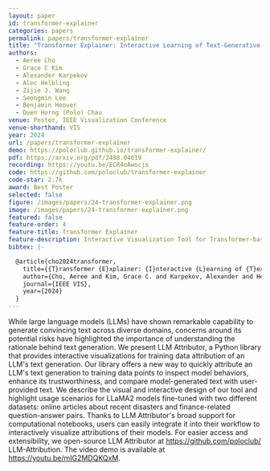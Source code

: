```yaml
---
layout: paper
id: transformer-explainer
categories: papers
permalink: papers/transformer-explainer
title: "Transformer Explainer: Interactive Learning of Text-Generative Models"
authors: 
  - Aeree Cho
  - Grace C Kim
  - Alexander Karpekov
  - Alec Helbling
  - Zijie J. Wang
  - Seongmin Lee
  - Benjamin Hoover
  - Duen Horng (Polo) Chau
venue: Poster, IEEE Visualization Conference
venue-shorthand: VIS
year: 2024
url: /papers/transformer-explainer
demo: https://poloclub.github.io/transformer-explainer/
pdf: https://arxiv.org/pdf/2408.04619
recording: https://youtu.be/ECR4oAwocjs
code: https://github.com/poloclub/transformer-explainer
code-star: 2.7k
award: Best Poster
selected: false
figure: /images/papers/24-transformer-explainer.png
image: /images/papers/24-transformer-explainer.png
featured: false
feature-order: 4
feature-title: Transformer Explainer
feature-description: Interactive Visualization Tool for Transformer-based models like GPT
bibtex: |-

  @article{cho2024transformer,
    title={{T}ransformer {E}xplainer: {I}nteractive {L}earning of {T}ext-{G}enerative {M}odels},
    author={Cho, Aeree and Kim, Grace C. and Karpekov, Alexander and Helbling, Alec and Wang, Zijie J. and Lee, Seongmin and Hoover, Benjamin and Chau, Duen Horng},
    journal={IEEE VIS},
    year={2024}
  }
---
```


While large language models (LLMs) have shown remarkable capability to generate convincing text across diverse domains, concerns around its potential risks have highlighted the importance of understanding the rationale behind text generation. We present LLM Attributor, a Python library that provides interactive visualizations for training data attribution of an LLM's text generation. Our library offers a new way to quickly attribute an LLM's text generation to training data points to inspect model behaviors, enhance its trustworthiness, and compare model-generated text with user-provided text. We describe the visual and interactive design of our tool and highlight usage scenarios for LLaMA2 models fine-tuned with two different datasets: online articles about recent disasters and finance-related question-answer pairs. Thanks to LLM Attributor's broad support for computational notebooks, users can easily integrate it into their workflow to interactively visualize attributions of their models. For easier access and extensibility, we open-source LLM Attributor at https://github.com/poloclub/ LLM-Attribution. The video demo is available at https://youtu.be/mIG2MDQKQxM.